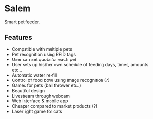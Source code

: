 # Salem
Smart pet feeder.

Features
--------
+ Compatible with multiple pets
+ Pet recognition using RFID tags
+ User can set quota for each pet
+ User sets up his/her own schedule of feeding days, times, amounts etc...
+ Automatic water re-fill
+ Control of food bowl using image recognition (?)
+ Games for pets (ball thrower etc..)
+ Beautiful design
+ Livestream through webcam
+ Web interface & mobile app
+ Cheaper compared to market products (?)
+ Laser light game for cats
